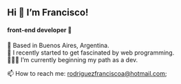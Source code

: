 <h2> Hi 👋 I’m Francisco! </h2> 
<h4>front-end developer 🚀</h4>
<p>
📍 Based in Buenos Aires, Argentina. <br>
🌱 I recently started to get fascinated by web programming. <br>
🤹🏻‍♂️ I’m currently beginning my path as a dev.</p>



📫 How to reach me: rodriguezfranciscoa@hotmail.com;
